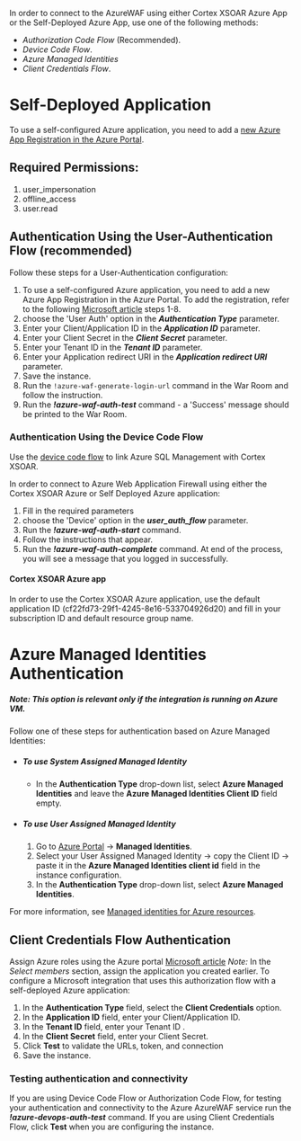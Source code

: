 In order to connect to the AzureWAF using either Cortex XSOAR Azure App or the Self-Deployed Azure App, use one of the following methods:

- *Authorization Code Flow* (Recommended).
- *Device Code Flow*.
- *Azure Managed Identities*
- *Client Credentials Flow*.
  
# Self-Deployed Application
To use a self-configured Azure application, you need to add a [new Azure App Registration in the Azure Portal](https://docs.microsoft.com/en-us/graph/auth-register-app-v2#register-a-new-application-using-the-azure-portal).

## Required Permissions:
1. user_impersonation
2. offline_access
3. user.read 

## Authentication Using the User-Authentication Flow (recommended)

Follow these steps for a User-Authentication configuration:

1. To use a self-configured Azure application, you need to add a new Azure App Registration in the Azure Portal. To add the registration, refer to the following [Microsoft article](https://docs.microsoft.com/en-us/microsoft-365/security/defender/api-create-app-web?view=o365-worldwide#create-an-app) steps 1-8.
2. choose the 'User Auth' option in the ***Authentication Type*** parameter.
3. Enter your Client/Application ID in the ***Application ID*** parameter. 
4. Enter your Client Secret in the ***Client Secret*** parameter.
5. Enter your Tenant ID in the ***Tenant ID*** parameter.
6. Enter your Application redirect URI in the ***Application redirect URI*** parameter.
7. Save the instance.
8. Run the `!azure-waf-generate-login-url` command in the War Room and follow the instruction.
9. Run the ***!azure-waf-auth-test*** command - a 'Success' message should be printed to the War Room.
 

### Authentication Using the Device Code Flow
Use the [device code flow](https://xsoar.pan.dev/docs/reference/articles/microsoft-integrations---authentication#device-code-flow)
to link Azure SQL Management with Cortex XSOAR.

In order to connect to Azure Web Application Firewall using either the Cortex XSOAR Azure or Self Deployed Azure application:
1. Fill in the required parameters
2. choose the 'Device' option in the ***user_auth_flow*** parameter.
4. Run the ***!azure-waf-auth-start*** command.
4. Follow the instructions that appear.
5. Run the ***!azure-waf-auth-complete*** command.
At end of the process, you will see a message that you logged in successfully.

#### Cortex XSOAR Azure app
In order to use the Cortex XSOAR Azure application, use the default application ID (cf22fd73-29f1-4245-8e16-533704926d20) and fill in your subscription ID and default resource group name.

# Azure Managed Identities Authentication
##### Note: This option is relevant only if the integration is running on Azure VM.
Follow one of these steps for authentication based on Azure Managed Identities:

- ##### To use System Assigned Managed Identity
   - In the **Authentication Type** drop-down list, select **Azure Managed Identities** and leave the **Azure Managed Identities Client ID** field empty.

- ##### To use User Assigned Managed Identity
   1. Go to [Azure Portal](https://portal.azure.com/) -> **Managed Identities**.
   2. Select your User Assigned Managed Identity -> copy the Client ID -> paste it in the **Azure Managed Identities client id** field in the instance configuration.
   3. In the **Authentication Type** drop-down list, select **Azure Managed Identities**.

For more information, see [Managed identities for Azure resources](https://learn.microsoft.com/en-us/azure/active-directory/managed-identities-azure-resources/overview).

## Client Credentials Flow Authentication

Assign Azure roles using the Azure portal [Microsoft article](https://learn.microsoft.com/en-us/azure/role-based-access-control/role-assignments-portal)
*Note:* In the *Select members* section, assign the application you created earlier.
To configure a Microsoft integration that uses this authorization flow with a self-deployed Azure application:
   1. In the **Authentication Type** field, select the **Client Credentials** option.
   2. In the **Application ID** field, enter your Client/Application ID.
   3. In the **Tenant ID** field, enter your Tenant ID .
   4. In the **Client Secret** field, enter your Client Secret.
   5. Click **Test** to validate the URLs, token, and connection
   6. Save the instance.

### Testing authentication and connectivity
If you are using Device Code Flow or Authorization Code Flow, for testing your authentication and connectivity to the Azure AzureWAF service run the ***!azure-devops-auth-test*** command.
If you are using Client Credentials Flow, click **Test** when you are configuring the instance.